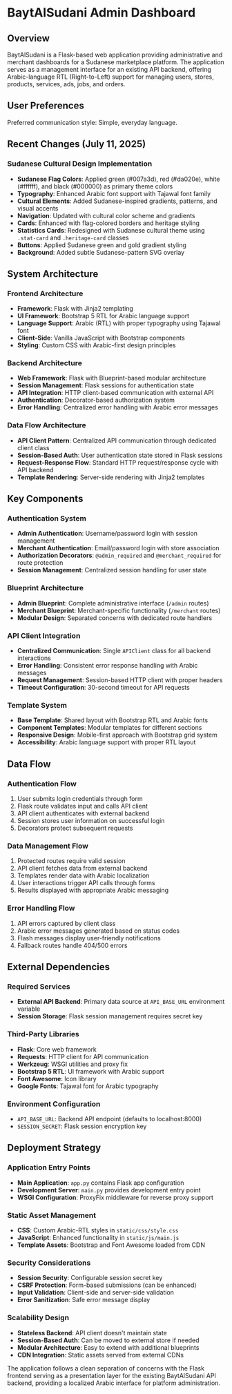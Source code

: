 # BaytAlSudani Admin Dashboard

## Overview

BaytAlSudani is a Flask-based web application providing administrative and merchant dashboards for a Sudanese marketplace platform. The application serves as a management interface for an existing API backend, offering Arabic-language RTL (Right-to-Left) support for managing users, stores, products, services, ads, jobs, and orders.

## User Preferences

Preferred communication style: Simple, everyday language.

## Recent Changes (July 11, 2025)

### Sudanese Cultural Design Implementation
- **Sudanese Flag Colors**: Applied green (#007a3d), red (#da020e), white (#ffffff), and black (#000000) as primary theme colors
- **Typography**: Enhanced Arabic font support with Tajawal font family
- **Cultural Elements**: Added Sudanese-inspired gradients, patterns, and visual accents
- **Navigation**: Updated with cultural color scheme and gradients
- **Cards**: Enhanced with flag-colored borders and heritage styling
- **Statistics Cards**: Redesigned with Sudanese cultural theme using `.stat-card` and `.heritage-card` classes
- **Buttons**: Applied Sudanese green and gold gradient styling
- **Background**: Added subtle Sudanese-pattern SVG overlay

## System Architecture

### Frontend Architecture
- **Framework**: Flask with Jinja2 templating
- **UI Framework**: Bootstrap 5 RTL for Arabic language support
- **Language Support**: Arabic (RTL) with proper typography using Tajawal font
- **Client-Side**: Vanilla JavaScript with Bootstrap components
- **Styling**: Custom CSS with Arabic-first design principles

### Backend Architecture
- **Web Framework**: Flask with Blueprint-based modular architecture
- **Session Management**: Flask sessions for authentication state
- **API Integration**: HTTP client-based communication with external API
- **Authentication**: Decorator-based authorization system
- **Error Handling**: Centralized error handling with Arabic error messages

### Data Flow Architecture
- **API Client Pattern**: Centralized API communication through dedicated client class
- **Session-Based Auth**: User authentication state stored in Flask sessions
- **Request-Response Flow**: Standard HTTP request/response cycle with API backend
- **Template Rendering**: Server-side rendering with Jinja2 templates

## Key Components

### Authentication System
- **Admin Authentication**: Username/password login with session management
- **Merchant Authentication**: Email/password login with store association
- **Authorization Decorators**: `@admin_required` and `@merchant_required` for route protection
- **Session Management**: Centralized session handling for user state

### Blueprint Architecture
- **Admin Blueprint**: Complete administrative interface (`/admin` routes)
- **Merchant Blueprint**: Merchant-specific functionality (`/merchant` routes)
- **Modular Design**: Separated concerns with dedicated route handlers

### API Client Integration
- **Centralized Communication**: Single `APIClient` class for all backend interactions
- **Error Handling**: Consistent error response handling with Arabic messages
- **Request Management**: Session-based HTTP client with proper headers
- **Timeout Configuration**: 30-second timeout for API requests

### Template System
- **Base Template**: Shared layout with Bootstrap RTL and Arabic fonts
- **Component Templates**: Modular templates for different sections
- **Responsive Design**: Mobile-first approach with Bootstrap grid system
- **Accessibility**: Arabic language support with proper RTL layout

## Data Flow

### Authentication Flow
1. User submits login credentials through form
2. Flask route validates input and calls API client
3. API client authenticates with external backend
4. Session stores user information on successful login
5. Decorators protect subsequent requests

### Data Management Flow
1. Protected routes require valid session
2. API client fetches data from external backend
3. Templates render data with Arabic localization
4. User interactions trigger API calls through forms
5. Results displayed with appropriate Arabic messaging

### Error Handling Flow
1. API errors captured by client class
2. Arabic error messages generated based on status codes
3. Flash messages display user-friendly notifications
4. Fallback routes handle 404/500 errors

## External Dependencies

### Required Services
- **External API Backend**: Primary data source at `API_BASE_URL` environment variable
- **Session Storage**: Flask session management requires secret key

### Third-Party Libraries
- **Flask**: Core web framework
- **Requests**: HTTP client for API communication
- **Werkzeug**: WSGI utilities and proxy fix
- **Bootstrap 5 RTL**: UI framework with Arabic support
- **Font Awesome**: Icon library
- **Google Fonts**: Tajawal font for Arabic typography

### Environment Configuration
- `API_BASE_URL`: Backend API endpoint (defaults to localhost:8000)
- `SESSION_SECRET`: Flask session encryption key

## Deployment Strategy

### Application Entry Points
- **Main Application**: `app.py` contains Flask app configuration
- **Development Server**: `main.py` provides development entry point
- **WSGI Configuration**: ProxyFix middleware for reverse proxy support

### Static Asset Management
- **CSS**: Custom Arabic-RTL styles in `static/css/style.css`
- **JavaScript**: Enhanced functionality in `static/js/main.js`
- **Template Assets**: Bootstrap and Font Awesome loaded from CDN

### Security Considerations
- **Session Security**: Configurable session secret key
- **CSRF Protection**: Form-based submissions (can be enhanced)
- **Input Validation**: Client-side and server-side validation
- **Error Sanitization**: Safe error message display

### Scalability Design
- **Stateless Backend**: API client doesn't maintain state
- **Session-Based Auth**: Can be moved to external store if needed
- **Modular Architecture**: Easy to extend with additional blueprints
- **CDN Integration**: Static assets served from external CDNs

The application follows a clean separation of concerns with the Flask frontend serving as a presentation layer for the existing BaytAlSudani API backend, providing a localized Arabic interface for platform administration.